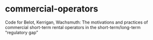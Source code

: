 # commercial-operators
Code for Belot, Kerrigan, Wachsmuth: The motivations and practices of commercial short-term rental operators in the short-term/long-term “regulatory gap”
